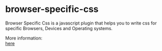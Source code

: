 browser-specific-css
====================

Browser Specific Css is a javascript plugin that helps you to write css for specific Browsers, Devices and Operating systems. 

More information:  
<a href="http://www.cloudwark.in/browser-specific-css">here</a>